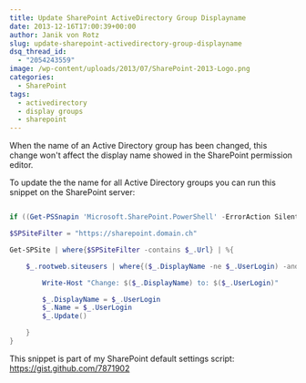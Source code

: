 ```yaml
---
title: Update SharePoint ActiveDirectory Group Displayname
date: 2013-12-16T17:00:39+00:00
author: Janik von Rotz
slug: update-sharepoint-activedirectory-group-displayname
dsq_thread_id:
  - "2054243559"
image: /wp-content/uploads/2013/07/SharePoint-2013-Logo.png
categories:
  - SharePoint
tags:
  - activedirectory
  - display groups
  - sharepoint
---
```

When the name of an Active Directory group has been changed, this change won't affect the display name showed in the SharePoint permission editor.

To update the the name for all Active Directory groups you can run this snippet on the SharePoint server:

<!--more-->

```powershell

if ((Get-PSSnapin 'Microsoft.SharePoint.PowerShell' -ErrorAction SilentlyContinue) -eq $null){Add-PSSnapin 'Microsoft.SharePoint.PowerShell'}

$SPSiteFilter = "https://sharepoint.domain.ch"

Get-SPSite | where{$SPSiteFilter -contains $_.Url} | %{

    $_.rootweb.siteusers | where{($_.DisplayName -ne $_.UserLogin) -and $_.IsDomainGroup} | %{

        Write-Host "Change: $($_.DisplayName) to: $($_.UserLogin)"

        $_.DisplayName = $_.UserLogin
        $_.Name = $_.UserLogin
        $_.Update()

    }
}
```

This snippet is part of my SharePoint default settings script: <a href="https://gist.github.com/7871902">https://gist.github.com/7871902</a>